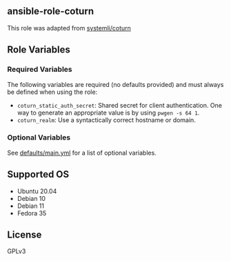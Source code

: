 ansible-role-coturn
-------------------
This role was adapted from [systemli/coturn](https://github.com/systemli/ansible-role-coturn)


Role Variables
--------------

### Required Variables

The following variables are required (no defaults provided) and must always be
defined when using the role:

* `coturn_static_auth_secret`: Shared secret for client authentication. One way
  to generate an appropriate value is by using `pwgen -s 64 1`.
* `coturn_realm`: Use a syntactically correct hostname or domain.

### Optional Variables

See [defaults/main.yml](defaults/main.yml) for a list of optional variables.


Supported OS
------------
- Ubuntu 20.04
- Debian 10
- Debian 11
- Fedora 35


License
-------

GPLv3
